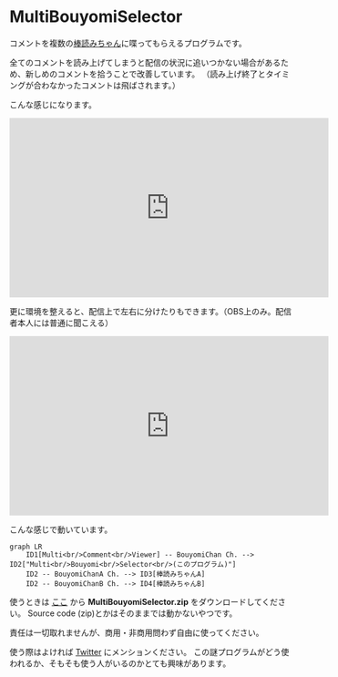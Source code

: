 # MultiBouyomiSelector

コメントを複数の[棒読みちゃん](https://chi.usamimi.info/Program/Application/BouyomiChan/)に喋ってもらえるプログラムです。

全てのコメントを読み上げてしまうと配信の状況に追いつかない場合があるため、新しめのコメントを拾うことで改善しています。
（読み上げ終了とタイミングが合わなかったコメントは飛ばされます。）

こんな感じになります。

<iframe width="560" height="315" src="https://www.youtube.com/embed/ZRi61JDBpLs" title="YouTube video player" frameborder="0" allow="accelerometer; autoplay; clipboard-write; encrypted-media; gyroscope; picture-in-picture" allowfullscreen></iframe>

更に環境を整えると、配信上で左右に分けたりもできます。（OBS上のみ。配信者本人には普通に聞こえる）

<iframe width="560" height="315" src="https://www.youtube.com/embed/JTj2JN8sQgM" title="YouTube video player" frameborder="0" allow="accelerometer; autoplay; clipboard-write; encrypted-media; gyroscope; picture-in-picture" allowfullscreen></iframe>

こんな感じで動いています。
```mermaid
graph LR
    ID1[Multi<br/>Comment<br/>Viewer] -- BouyomiChan Ch. --> ID2["Multi<br/>Bouyomi<br/>Selector<br/>(このプログラム)"]
    ID2 -- BouyomiChanA Ch. --> ID3[棒読みちゃんA]
    ID2 -- BouyomiChanB Ch. --> ID4[棒読みちゃんB]
```


使うときは
[ここ](https://github.com/kure3rd/MultiBouyomiSelector/releases/latest)
から
**MultiBouyomiSelector.zip**
をダウンロードしてください。
Source code (zip)とかはそのままでは動かないやつです。

責任は一切取れませんが、商用・非商用問わず自由に使ってください。

使う際はよければ
[Twitter](https://twitter.com/kure3rd)
にメンションください。
この謎プログラムがどう使われるか、そもそも使う人がいるのかとても興味があります。

```{tableofcontents}
```
